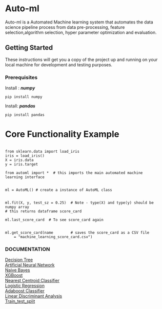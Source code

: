 # Auto-ml

Auto-ml is a Automated Machine learning system that automates the data science pipeline process from data pre-processing,
feature selection,algorithm selection, hyper parameter optimization and evaluation.

## Getting Started
These instructions will get you a copy of the project up and running on your local machine for development and testing purposes.

### Prerequisites
Install :
***numpy***
```
pip install numpy

```
Install:
***pandas***
```
pip install pandas

```
# Core Functionality Example

```

from sklearn.data import load_iris
iris = load_iris()
X = iris.data
y = iris.target

from automl import *  # this imports the main automated machine learning interface


ml = AutoML() # create a instance of AutoML class


ml.fit(X, y, test_sz = 0.25)  # Note - type(X) and type(y) should be numpy array
# this returns dataframe score_card

ml.last_score_card  # To see score_card again


ml.get_score_card(name        # saves the score_card as a CSV file
	= "machine_learning_score_card.csv")

```


### DOCUMENTATION

[Decision Tree](https://github.com/vidushibindroo/Auto-ml/blob/master/Documentation/decision_tree_docu.md)
</br>
[Artificial Neural Network](https://github.com/vidushibindroo/Auto-ml/blob/master/Documentation/ANN.md)
</br>
[Naive Bayes](https://github.com/vidushibindroo/Auto-ml/blob/master/Documentation/naivebayes_docu.md)
</br>
[XGBoost](https://github.com/vidushibindroo/Auto-ml/blob/master/Documentation/xgboost_docu.md)
</br>
[Nearest Centroid Classifier](https://github.com/vidushibindroo/Auto-ml/blob/master/Documentation/Nearest_Centroid_Classifier.md)
</br>
[Logistic Regression](https://github.com/vidushibindroo/Auto-ml/blob/master/Documentation/Logisticregression.md)
</br>
[Adaboost Classifier](https://github.com/vidushibindroo/Auto-ml/blob/master/Documentation/Adaboost.md)
</br>
[Linear Discriminant Analysis](https://github.com/vidushibindroo/Auto-ml/blob/master/Documentation/lda.md)
</br>
[Train_test_split](https://github.com/vidushibindroo/Auto-ml/blob/master/Documentation/train_test_docu.md)

















